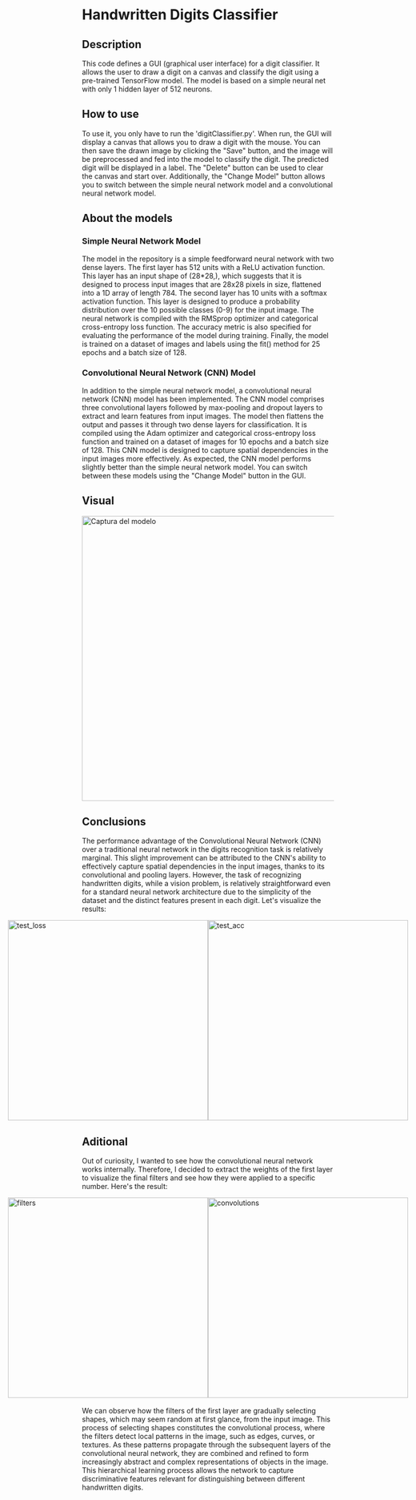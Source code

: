# Handwritten Digits Classifier

## Description
This code defines a GUI (graphical user interface) for a digit classifier. It allows the user to draw a digit on a canvas and classify the digit using a pre-trained TensorFlow model. The model is based on a simple neural net with only 1 hidden layer of 512 neurons.

## How to use
To use it, you only have to run the 'digitClassifier.py'. When run, the GUI will display a canvas that allows you to draw a digit with the mouse. You can then save the drawn image by clicking the "Save" button, and the image will be preprocessed and fed into the model to classify the digit. The predicted digit will be displayed in a label. The "Delete" button can be used to clear the canvas and start over. Additionally, the "Change Model" button allows you to switch between the simple neural network model and a convolutional neural network model.

## About the models

### Simple Neural Network Model
The model in the repository is a simple feedforward neural network with two dense layers. The first layer has 512 units with a ReLU activation function. This layer has an input shape of (28*28,), which suggests that it is designed to process input images that are 28x28 pixels in size, flattened into a 1D array of length 784. The second layer has 10 units with a softmax activation function. This layer is designed to produce a probability distribution over the 10 possible classes (0-9) for the input image. The neural network is compiled with the RMSprop optimizer and categorical cross-entropy loss function. The accuracy metric is also specified for evaluating the performance of the model during training. Finally, the model is trained on a dataset of images and labels using the fit() method for 25 epochs and a batch size of 128.

### Convolutional Neural Network (CNN) Model
In addition to the simple neural network model, a convolutional neural network (CNN) model has been implemented. The CNN model comprises three convolutional layers followed by max-pooling and dropout layers to extract and learn features from input images. The model then flattens the output and passes it through two dense layers for classification. It is compiled using the Adam optimizer and categorical cross-entropy loss function and trained on a dataset of images for 10 epochs and a batch size of 128. This CNN model is designed to capture spatial dependencies in the input images more effectively. As expected, the CNN model performs slightly better than the simple neural network model. You can switch between these models using the "Change Model" button in the GUI.

## Visual
  
<img width="569" alt="Captura del modelo" src="https://github.com/javipzv/handwritten-digits-classifier/assets/90279135/8117ac9d-3ad9-4ac9-81b7-17e5ce052d8b">

## Conclusions
The performance advantage of the Convolutional Neural Network (CNN) over a traditional neural network in the digits recognition task is relatively marginal. This slight improvement can be attributed to the CNN's ability to effectively capture spatial dependencies in the input images, thanks to its convolutional and pooling layers. However, the task of recognizing handwritten digits, while a vision problem, is relatively straightforward even for a standard neural network architecture due to the simplicity of the dataset and the distinct features present in each digit. Let's visualize the results:

<div style="display:flex; justify-content: center;">
  <img width="400" src="https://github.com/javipzv/handwritten-digits-classifier/assets/90279135/19c55b8a-168e-455a-b1ee-9c5d35dbea5a" alt="test_loss">
  <img width="400" src="https://github.com/javipzv/handwritten-digits-classifier/assets/90279135/1f4af576-e7bf-4a71-9edf-ad00bb6b6c12" alt="test_acc">
</div>

## Aditional
Out of curiosity, I wanted to see how the convolutional neural network works internally. Therefore, I decided to extract the weights of the first layer to visualize the final filters and see how they were applied to a specific number. Here's the result:

<div style="display:flex; justify-content: center;">
  <img width="400" src="https://github.com/javipzv/handwritten-digits-classifier/assets/90279135/efdf4611-f723-4140-a753-8f127fc8c3e1" alt="filters">
  <img width="400" src="https://github.com/javipzv/handwritten-digits-classifier/assets/90279135/a905afe4-f538-44a6-8b91-6acb3793a905" alt="convolutions">
</div>

<br>
We can observe how the filters of the first layer are gradually selecting shapes, which may seem random at first glance, from the input image. This process of selecting shapes constitutes the convolutional process, where the filters detect local patterns in the image, such as edges, curves, or textures. As these patterns propagate through the subsequent layers of the convolutional neural network, they are combined and refined to form increasingly abstract and complex representations of objects in the image. This hierarchical learning process allows the network to capture discriminative features relevant for distinguishing between different handwritten digits.
